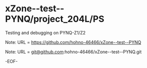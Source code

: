 # xZone--test--PYNQ/project_204L/PS

Testing and debugging on PYNQ-Z1/Z2

Note: URL = https://github.com/hohno-46466/xZone--test--PYNQ

Note: URL = git@github.com:hohno-46466/xZone--test--PYNQ.git

-EOF-

